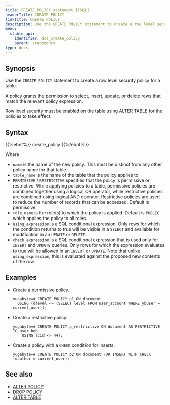 ```yaml
---
title: CREATE POLICY statement [YSQL]
headerTitle: CREATE POLICY
linkTitle: CREATE POLICY
description: Use the CREATE POLICY statement to create a row level security policy for a table to select, insert, update, or delete rows that match the relevant policy expression.
menu:
  stable_api:
    identifier: dcl_create_policy
    parent: statements
type: docs
---
```


## Synopsis

Use the `CREATE POLICY` statement to create a row level security policy for a table.

A policy grants the permission to select, insert, update, or delete rows that match the relevant policy expression.

Row level security must be enabled on the table using [ALTER TABLE](../ddl_alter_table) for the policies to take effect.

## Syntax

{{%ebnf%}}
  create_policy
{{%/ebnf%}}

Where

- `name` is the name of the new policy. This must be distinct from any other policy name for that
  table.
- `table_name` is the name of the table that the policy applies to.
- `PERMISSIVE` / `RESTRICTIVE` specifies that the policy is permissive or restrictive.
While applying policies to a table, permissive policies are combined together using a logical OR operator,
while restrictive policies are combined using logical AND operator. Restrictive policies are used to
reduce the number of records that can be accessed. Default is permissive.
- `role_name` is the role(s) to which the policy is applied. Default is `PUBLIC` which applies the
  policy to all roles.
- `using_expression` is a SQL conditional expression. Only rows for which the condition returns to
  true will be visible in a `SELECT` and available for modification in an `UPDATE` or `DELETE`.
- `check_expression` is a SQL conditional expression that is used only for `INSERT` and `UPDATE`
  queries. Only rows for which the expression evaluates to true will be allowed in an `INSERT` or
  `UPDATE`. Note that unlike `using_expression`, this is evaluated against the proposed new contents
  of the row.

## Examples

- Create a permissive policy.

  ```plpgsql
  yugabyte=# CREATE POLICY p1 ON document
    USING (dlevel <= (SELECT level FROM user_account WHERE ybuser = current_user));
  ```

- Create a restrictive policy.

  ```plpgsql
  yugabyte=# CREATE POLICY p_restrictive ON document AS RESTRICTIVE TO user_bob
      USING (cid <> 44);
  ```

- Create a policy with a `CHECK` condition for inserts.

  ```plpgsql
  yugabyte=# CREATE POLICY p2 ON document FOR INSERT WITH CHECK (dauthor = current_user);
  ```

## See also

- [ALTER POLICY](../dcl_alter_policy)
- [DROP POLICY](../dcl_drop_policy)
- [ALTER TABLE](../ddl_alter_table)
